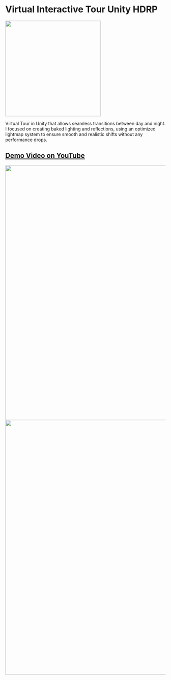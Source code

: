 # Virtual Interactive Tour Unity HDRP

<img src="public/Logo-Yellow.png" width="300">

Virtual Tour in Unity that allows seamless transitions between day and night. I focused on creating baked lighting and reflections, using an optimized lightmap system to ensure smooth and realistic shifts without any performance drops.

## <a href="https://www.youtube.com/watch?v=UNz9k9E9IWM](https://youtu.be/nvwkQ3SBaBI?si=079qNPS4wSNnmaSZ"> Demo Video on YouTube </a>

<img src="[](https://github.com/lucasgarciadominguez/Assets/blob/main/ArchitectureViewer.PNG)" width="800">

<img src="[](https://github.com/lucasgarciadominguez/Assets/blob/main/ArchitectureViewer2.PNG)" width="800">
